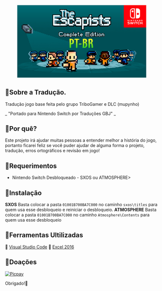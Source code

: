 <h1 align="center"><figure>
  <img src="the-escapists-complete-edition.png">
</figure></h1>

## :small_blue_diamond:Sobre a Tradução.

Tradução jogo base feita pelo grupo TriboGamer e DLC (mupynho) 

_ "Portado para Nintendo Switch por Traduções GBJ" _

## :small_blue_diamond:Por quê?

Este projeto irá ajudar muitas pessoas a entender melhor a história do jogo, portanto ficarei feliz se você puder ajudar de alguma forma o projeto, tradução, erros ortográficos e revisão em jogo!

## :small_blue_diamond:Requerimentos

- Nintendo Switch Desbloqueado - SXOS ou ATMOSPHERE>

## :small_blue_diamond:Instalação

**SXOS** Basta colocar a pasta ```01001B700BA7C000``` no caminho ```sxos\titles``` para quem usa esse desbloqueio e reiniciar o desbloqueio.
**ATMOSPHERE** Basta colocar a pasta ```01001B700BA7C000``` no caminho ```Atmosphere\Contents``` para quem usa esse desbloqueio

## :small_blue_diamond:Ferramentas Ultilizadas

:link: [Visual Studio Code](https://code.visualstudio.com)
:link: [Excel 2016](https://www.office.com/?omkt=pt-br)

## :small_blue_diamond:Doações

[![Picpay](https://i.ibb.co/cYcsCnZ/hhhh.png)](https://picpay.me/gilsongbj)

Obrigado!:wave:
